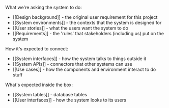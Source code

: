 What we're asking the system to do:

* [[Design background]] - the original user requirement for this project
* [[System environments]] - the contexts that the system is designed for
* [[User stories]] - what the users want the system to do
* [[Requirements]] - the 'rules' that stakeholders (including us) put on the system

How it's expected to connect: 

* [[System interfaces]] - how the system talks to things outside it
* [[System APIs]] - connectors that other systems can use
* [[Use cases]] - how the components and environment interact to do stuff

What's expected inside the box:

* [[System tables]] - database tables
* [[User interfaces]] - how the system looks to its users